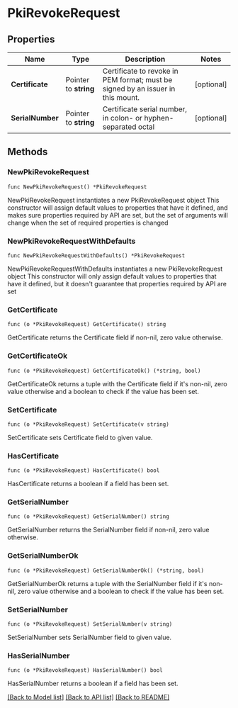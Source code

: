 # PkiRevokeRequest

## Properties

Name | Type | Description | Notes
------------ | ------------- | ------------- | -------------
**Certificate** | Pointer to **string** | Certificate to revoke in PEM format; must be signed by an issuer in this mount. | [optional] 
**SerialNumber** | Pointer to **string** | Certificate serial number, in colon- or hyphen-separated octal | [optional] 

## Methods

### NewPkiRevokeRequest

`func NewPkiRevokeRequest() *PkiRevokeRequest`

NewPkiRevokeRequest instantiates a new PkiRevokeRequest object
This constructor will assign default values to properties that have it defined,
and makes sure properties required by API are set, but the set of arguments
will change when the set of required properties is changed

### NewPkiRevokeRequestWithDefaults

`func NewPkiRevokeRequestWithDefaults() *PkiRevokeRequest`

NewPkiRevokeRequestWithDefaults instantiates a new PkiRevokeRequest object
This constructor will only assign default values to properties that have it defined,
but it doesn't guarantee that properties required by API are set

### GetCertificate

`func (o *PkiRevokeRequest) GetCertificate() string`

GetCertificate returns the Certificate field if non-nil, zero value otherwise.

### GetCertificateOk

`func (o *PkiRevokeRequest) GetCertificateOk() (*string, bool)`

GetCertificateOk returns a tuple with the Certificate field if it's non-nil, zero value otherwise
and a boolean to check if the value has been set.

### SetCertificate

`func (o *PkiRevokeRequest) SetCertificate(v string)`

SetCertificate sets Certificate field to given value.

### HasCertificate

`func (o *PkiRevokeRequest) HasCertificate() bool`

HasCertificate returns a boolean if a field has been set.

### GetSerialNumber

`func (o *PkiRevokeRequest) GetSerialNumber() string`

GetSerialNumber returns the SerialNumber field if non-nil, zero value otherwise.

### GetSerialNumberOk

`func (o *PkiRevokeRequest) GetSerialNumberOk() (*string, bool)`

GetSerialNumberOk returns a tuple with the SerialNumber field if it's non-nil, zero value otherwise
and a boolean to check if the value has been set.

### SetSerialNumber

`func (o *PkiRevokeRequest) SetSerialNumber(v string)`

SetSerialNumber sets SerialNumber field to given value.

### HasSerialNumber

`func (o *PkiRevokeRequest) HasSerialNumber() bool`

HasSerialNumber returns a boolean if a field has been set.


[[Back to Model list]](../README.md#documentation-for-models) [[Back to API list]](../README.md#documentation-for-api-endpoints) [[Back to README]](../README.md)


